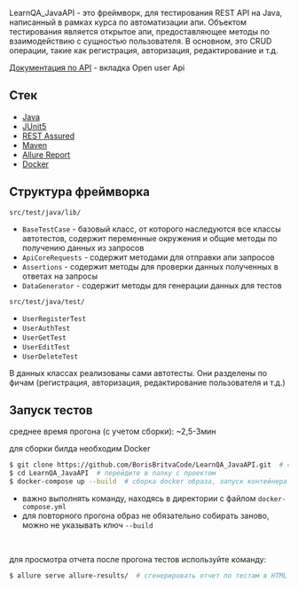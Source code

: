 LearnQA_JavaAPI - это фреймворк, для тестирования REST API на Java, написанный в рамках курса по автоматизации апи.
Объектом тестирования является открытое апи, предоставляющее методы по взаимодействию с сущностью пользователя. В основном, это CRUD операции, такие как регистрация, авторизация, редактирование и т.д. 

[Документация по API](https://playground.learnqa.ru/api/map) - вкладка Open user Api

## Стек
- [Java](https://www.java.com/)
- [JUnit5](https://junit.org/junit5/)
- [REST Assured](https://rest-assured.io/)
- [Maven](https://maven.apache.org/)
- [Allure Report](https://allurereport.org)
- [Docker](https://www.docker.com/)

## Структура фреймворка

`src/test/java/lib/`

- `BaseTestCase` - базовый класс, от которого наследуются все классы автотестов, содержит переменные окружения и общие методы по получению данных из запросов
- `ApiCoreRequests` - содержит методами для отправки апи запросов
- `Assertions` - содержит методы для проверки данных полученных в ответах на запросы
- `DataGenerator` - содержит методы для генерации данных для тестов


`src/test/java/test/`

- `UserRegisterTest`
- `UserAuthTest`
- `UserGetTest`
- `UserEditTest`
- `UserDeleteTest`

В данных классах реализованы сами автотесты. Они разделены по фичам (регистрация, авторизация, редактирование пользователя и т.д.)

## Запуск тестов

среднее время прогона (с учетом сборки): ~2,5-3мин

для сборки билда необходим Docker


```sh
$ git clone https://github.com/BorisBritvaCode/LearnQA_JavaAPI.git  # скачайте репозиторий
$ cd LearnQA_JavaAPI  # перейдите в папку с проектом
$ docker-compose up --build  # сборка docker образа, запуск контейнера и прогон всех автотестов
```
- важно выполнять команду, находясь в директории с файлом `docker-compose.yml`
- для повторного прогона образ не обязательно собирать заново, можно не указывать ключ `--build`

&nbsp;

для просмотра отчета после прогона тестов используйте команду:
```sh
$ allure serve allure-results/  # сгенерировать отчет по тестам в HTML и открыть в браузере
```
